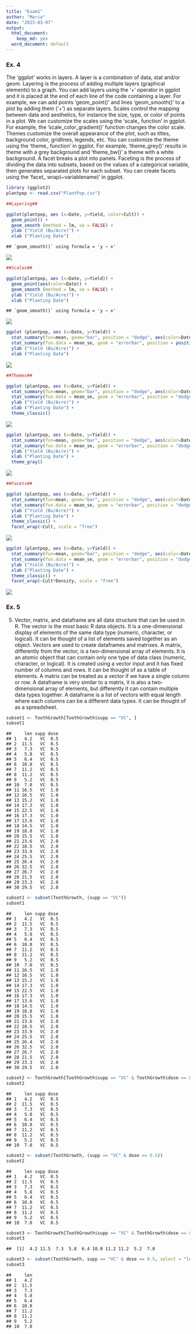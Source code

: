 ```yaml
---
title: "Exam1"
author: "Maria"
date: "2023-03-07"
output: 
  html_document:
    keep_md: yes
  word_document: default
---
```


### Ex. 4

The ‘ggplot’ works in layers. A layer is a combination of data, stat and/or geom. Layering is the process of adding multiple layers (graphical elements) to a graph. You can add layers using the ‘+’ operator in ggplot and it is placed at the end of each line of the code containing a layer. For example, we can add points ‘geom_point()’ and lines ‘geom_smooth()’ to a plot by adding them (‘+’) as separate layers.
Scales control the mapping between data and aesthetics, for instance the size, type, or color of points in a plot. We can customize the scales using the ‘scale_ function’ in ggplot. For example, the ‘scale_color_gradient()’ function changes the color scale.
Themes customize the overall appearance of the plot, such as titles, background color, gridlines, legends, etc. You can customize the theme using the ‘theme_ function’ in ggplot. For example, ‘theme_grey()’ results in theme with a grey background and ‘theme_bw()’ a theme with a white background.
A facet breaks a plot into panels. Faceting is the process of dividing the data into subsets, based on the values of a categorical variable, then generates separated plots for each subset. You can create facets using the ‘facet_ wrap(~variablename)’ in ggplot.



```r
library (ggplot2)
plantpop <- read.csv("PlantPop.csv")

##Layering##

ggplot(plantpop, aes (x=Date, y=Yield, color=Cult)) +
  geom_point() +
  geom_smooth (method = lm, se = FALSE) +
  ylab ("Yield (Bu/Acre)") +
  xlab ("Planting Date")
```

```
## `geom_smooth()` using formula = 'y ~ x'
```

![](Exam1Question6_files/figure-html/unnamed-chunk-1-1.png)<!-- -->

```r
##Scales##

ggplot(plantpop, aes (x=Date, y=Yield)) +
  geom_point(aes(color=Date)) +
  geom_smooth (method = lm, se = FALSE) +
  ylab ("Yield (Bu/Acre)") +
  xlab ("Planting Date")
```

```
## `geom_smooth()` using formula = 'y ~ x'
```

![](Exam1Question6_files/figure-html/unnamed-chunk-1-2.png)<!-- -->

```r
ggplot (plantpop, aes (x=Date, y=Yield)) + 
  stat_summary(fun=mean, geom="bar", position = "dodge", aes(color=Date, fill=Date)) +
  stat_summary(fun.data = mean_se, geom = "errorbar", position = position_dodge(width=0.9), width = 0.5) +
  ylab ("Yield (Bu/Acre)") +
  xlab ("Planting Date")
```

![](Exam1Question6_files/figure-html/unnamed-chunk-1-3.png)<!-- -->

```r
##Themes##

ggplot (plantpop, aes (x=Date, y=Yield)) + 
  stat_summary(fun=mean, geom="bar", position = "dodge", aes(color=Date, fill=Date)) +
  stat_summary(fun.data = mean_se, geom = "errorbar", position = "dodge", width = 0.5) +
  ylab ("Yield (Bu/Acre)") +
  xlab ("Planting Date") +
  theme_classic()
```

![](Exam1Question6_files/figure-html/unnamed-chunk-1-4.png)<!-- -->

```r
ggplot (plantpop, aes (x=Date, y=Yield)) + 
  stat_summary(fun=mean, geom="bar", position = "dodge", aes(color=Date, fill=Date)) +
  stat_summary(fun.data = mean_se, geom = "errorbar", position = "dodge", width = 0.5) +
  ylab ("Yield (Bu/Acre)") +
  xlab ("Planting Date") +
  theme_gray()
```

![](Exam1Question6_files/figure-html/unnamed-chunk-1-5.png)<!-- -->

```r
##Facets##

ggplot (plantpop, aes (x=Date, y=Yield)) + 
  stat_summary(fun=mean, geom="bar", position = "dodge", aes(color=Date, fill=Date)) +
  stat_summary(fun.data = mean_se, geom = "errorbar", position = "dodge", width = 0.5) +
  ylab ("Yield (Bu/Acre)") +
  xlab ("Planting Date") +
  theme_classic() +
  facet_wrap(~Cult, scale = "free")
```

![](Exam1Question6_files/figure-html/unnamed-chunk-1-6.png)<!-- -->

```r
ggplot (plantpop, aes (x=Date, y=Yield)) + 
  stat_summary(fun=mean, geom="bar", position = "dodge", aes(color=Date, fill=Date)) +
  stat_summary(fun.data = mean_se, geom = "errorbar", position = "dodge", width = 0.5) +
  ylab ("Yield (Bu/Acre)") +
  xlab ("Planting Date") +
  theme_classic() +
  facet_wrap(~Cult*Density, scale = "free")
```

![](Exam1Question6_files/figure-html/unnamed-chunk-1-7.png)<!-- -->

### Ex. 5

5.	Vector, matrix, and dataframe are all data structure that can be used in R. 
The vector is the most basic R data objects. It is a one-dimensional display of elements of the same data type (numeric, character, or logical). It can be thought of a list of elements saved together as an object. Vectors are used to create dataframes and matrixes.
A matrix, differently from the vector, is a two-dimensional array of elements. It is an atomic object that can contain only one type of data class (numeric, character, or logical). It is created using a vector input and it has fixed number of columns and rows. It can be thought of as a table of elements. A matrix can be treated as a vector if we have a single column or row.
A dataframe is very similar to a matrix, it is also a two-dimensional array of elements, but differently it can contain multiple data types together. A dataframe is a list of vectors with equal length where each columns can be a different data types. It can be thought of as a spreadsheet.


```r
subset1 <- ToothGrowth[ToothGrowth$supp == "VC", ]
subset1
```

```
##     len supp dose
## 1   4.2   VC  0.5
## 2  11.5   VC  0.5
## 3   7.3   VC  0.5
## 4   5.8   VC  0.5
## 5   6.4   VC  0.5
## 6  10.0   VC  0.5
## 7  11.2   VC  0.5
## 8  11.2   VC  0.5
## 9   5.2   VC  0.5
## 10  7.0   VC  0.5
## 11 16.5   VC  1.0
## 12 16.5   VC  1.0
## 13 15.2   VC  1.0
## 14 17.3   VC  1.0
## 15 22.5   VC  1.0
## 16 17.3   VC  1.0
## 17 13.6   VC  1.0
## 18 14.5   VC  1.0
## 19 18.8   VC  1.0
## 20 15.5   VC  1.0
## 21 23.6   VC  2.0
## 22 18.5   VC  2.0
## 23 33.9   VC  2.0
## 24 25.5   VC  2.0
## 25 26.4   VC  2.0
## 26 32.5   VC  2.0
## 27 26.7   VC  2.0
## 28 21.5   VC  2.0
## 29 23.3   VC  2.0
## 30 29.5   VC  2.0
```

```r
subset1 <- subset(ToothGrowth, (supp == "VC"))
subset1
```

```
##     len supp dose
## 1   4.2   VC  0.5
## 2  11.5   VC  0.5
## 3   7.3   VC  0.5
## 4   5.8   VC  0.5
## 5   6.4   VC  0.5
## 6  10.0   VC  0.5
## 7  11.2   VC  0.5
## 8  11.2   VC  0.5
## 9   5.2   VC  0.5
## 10  7.0   VC  0.5
## 11 16.5   VC  1.0
## 12 16.5   VC  1.0
## 13 15.2   VC  1.0
## 14 17.3   VC  1.0
## 15 22.5   VC  1.0
## 16 17.3   VC  1.0
## 17 13.6   VC  1.0
## 18 14.5   VC  1.0
## 19 18.8   VC  1.0
## 20 15.5   VC  1.0
## 21 23.6   VC  2.0
## 22 18.5   VC  2.0
## 23 33.9   VC  2.0
## 24 25.5   VC  2.0
## 25 26.4   VC  2.0
## 26 32.5   VC  2.0
## 27 26.7   VC  2.0
## 28 21.5   VC  2.0
## 29 23.3   VC  2.0
## 30 29.5   VC  2.0
```

```r
subset2 <- ToothGrowth[ToothGrowth$supp == "VC" & ToothGrowth$dose == 0.5, ]
subset2
```

```
##     len supp dose
## 1   4.2   VC  0.5
## 2  11.5   VC  0.5
## 3   7.3   VC  0.5
## 4   5.8   VC  0.5
## 5   6.4   VC  0.5
## 6  10.0   VC  0.5
## 7  11.2   VC  0.5
## 8  11.2   VC  0.5
## 9   5.2   VC  0.5
## 10  7.0   VC  0.5
```

```r
subset2 <- subset(ToothGrowth, (supp == "VC" & dose == 0.5))
subset2
```

```
##     len supp dose
## 1   4.2   VC  0.5
## 2  11.5   VC  0.5
## 3   7.3   VC  0.5
## 4   5.8   VC  0.5
## 5   6.4   VC  0.5
## 6  10.0   VC  0.5
## 7  11.2   VC  0.5
## 8  11.2   VC  0.5
## 9   5.2   VC  0.5
## 10  7.0   VC  0.5
```

```r
subset3 <- ToothGrowth[ToothGrowth$supp == "VC" & ToothGrowth$dose == 0.5, c("len")]
subset3
```

```
##  [1]  4.2 11.5  7.3  5.8  6.4 10.0 11.2 11.2  5.2  7.0
```

```r
subset3 <- subset(ToothGrowth, supp == "VC" & dose == 0.5, select = "len")
subset3
```

```
##     len
## 1   4.2
## 2  11.5
## 3   7.3
## 4   5.8
## 5   6.4
## 6  10.0
## 7  11.2
## 8  11.2
## 9   5.2
## 10  7.0
```

